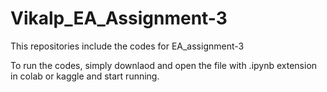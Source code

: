 # Vikalp_EA_Assignment-3
This repositories include the codes for EA_assignment-3


To run the codes, simply downlaod and open the file with .ipynb extension in colab or kaggle and start running. 
